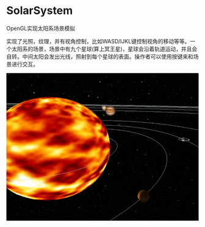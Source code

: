 # SolarSystem
OpenGL实现太阳系场景模拟

实现了光照，纹理，并有视角控制，比如WASD/IJKL键控制视角的移动等等。一个太阳系的场景，场景中有九个星球(算上冥王星)，星球会沿着轨道运动，并且会自转。中间太阳会发出光线，照射到每个星球的表面。操作者可以使用按键来和场景进行交互。

![](.\demo.png)
